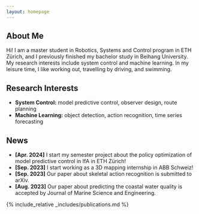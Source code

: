 ```yaml
---
layout: homepage
---
```


## About Me

Hi! I am a master student in Robotics, Systems and Control program in ETH Zürich, and I previously finished my bachelor study in Beihang University. My research interests include system control and machine learning. In my leisure time, I like working out, travelling by driving, and swimming.

## Research Interests

- **System Control:** model predictive control, observer design, route planning
- **Machine Learning:** object detection, action recognition, time series forecasting

## News

- **[Apr. 2024]** I start my semester project about the policy optimization of model predictive control in IfA in ETH Zürich!
- **[Sep. 2023]** I start working as a 3D mapping internship in ABB Schweiz!
- **[Sep. 2023]** Our paper about skeletal action recognition is submitted to arXiv.
- **[Aug. 2023]** Our paper about predicting the coastal water quality is accepted by Journal of Marine Science and Engineering.

{% include_relative _includes/publications.md %}

<!-- {% include_relative _includes/services.md %} -->
